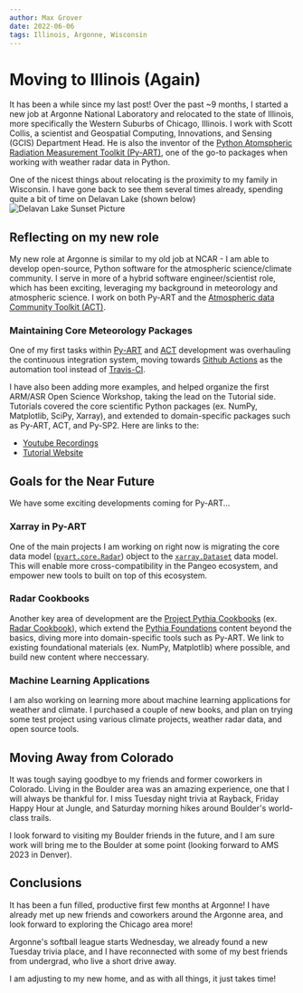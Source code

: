 ```yaml
---
author: Max Grover
date: 2022-06-06
tags: Illinois, Argonne, Wisconsin
---
```


# Moving to Illinois (Again)

It has been a while since my last post! Over the past ~9 months, I started a new job at Argonne National Laboratory and relocated to the state of Illinois, more specifically the Western Suburbs of Chicago, Illinois. I work with Scott Collis, a scientist and Geospatial Computing, Innovations, and Sensing (GCIS) Department Head. He is also the inventor of the [Python Atomspheric Radiation Measurement Toolkit (Py-ART)](https://arm-doe.github.io/pyart/index.html), one of the go-to packages when working with weather radar data in Python.

One of the nicest things about relocating is the proximity to my family in Wisconsin. I have gone back to see them several times already, spending quite a bit of time on Delavan Lake (shown below)
![Delavan Lake Sunset Picture](../images/delavan-lake-sunset.png)

## Reflecting on my new role
My new role at Argonne is similar to my old job at NCAR - I am able to develop open-source, Python software for the atmospheric science/climate community. I serve in more of a hybrid software engineer/scientist role, which has been exciting, leveraging my background in meteorology and atmospheric science. I work on both Py-ART and the [Atmospheric data Community Toolkit (ACT)](https://arm-doe.github.io/ACT/).

### Maintaining Core Meteorology Packages
One of my first tasks within [Py-ART](https://arm-doe.github.io/pyart/index.html) and [ACT](https://arm-doe.github.io/ACT/) development was overhauling the continuous integration system, moving towards [Github Actions]() as the automation tool instead of [Travis-CI](https://travis-ci.org).

I have also been adding more examples, and helped organize the first ARM/ASR Open Science Workshop, taking the lead on the Tutorial side. Tutorials covered the core scientific Python packages (ex. NumPy, Matplotlib, SciPy, Xarray), and extended to domain-specific packages such as Py-ART, ACT, and Py-SP2. Here are links to the:
* [Youtube Recordings](https://www.youtube.com/playlist?list=PLqJPE7n0ZqA91W18gnmOge51VjpyFvLAt)
* [Tutorial Website](https://arm-development.github.io/ARM-Notebooks/Tutorials/Open-Science-Workshop-2022/presentations/view-abstracts.html)

## Goals for the Near Future
We have some exciting developments coming for Py-ART... 

### Xarray in Py-ART
One of the main projects I am working on right now is migrating the core data model ([`pyart.core.Radar`](https://arm-doe.github.io/pyart/API/generated/pyart.core.Radar.html)) object to the [`xarray.Dataset`](https://docs.xarray.dev/en/stable/generated/xarray.Dataset.html) data model. This will enable more cross-compatibility in the Pangeo ecosystem, and empower new tools to built on top of this ecosystem.

### Radar Cookbooks
Another key area of development are the [Project Pythia Cookbooks](https://projectpythia.org/cookbook-gallery.html) (ex. [Radar Cookbook](https://projectpythiatutorials.github.io/radar-cookbook/landing-page.html)), which extend the [Pythia Foundations](https://foundations.projectpythia.org/landing-page.html) content beyond the basics, diving more into domain-specific tools such as Py-ART. We link to existing foundational materials (ex. NumPy, Matplotlib) where possible, and build new content where neccessary.

### Machine Learning Applications
I am also working on learning more about machine learning applications for weather and climate. I purchased a couple of new books, and plan on trying some test project using various climate projects, weather radar data, and open source tools.

## Moving Away from Colorado
It was tough saying goodbye to my friends and former coworkers in Colorado. Living in the Boulder area was an amazing experience, one that I will always be thankful for. I miss Tuesday night trivia at Rayback, Friday Happy Hour at Jungle, and Saturday morning hikes around Boulder's world-class trails.

I look forward to visiting my Boulder friends in the future, and I am sure work will bring me to the Boulder at some point (looking forward to AMS 2023 in Denver).

## Conclusions

It has been a fun filled, productive first few months at Argonne! I have already met up new friends and coworkers around the Argonne area, and look forward to exploring the Chicago area more! 

Argonne's softball league starts Wednesday, we already found a new Tuesday trivia place, and I have reconnected with some of my best friends from undergrad, who live a short drive away. 

I am adjusting to my new home, and as with all things, it just takes time!
